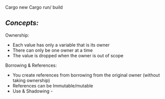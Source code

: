 Cargo new <app name>
Cargo run/ build


*Concepts:*
---------
Ownership:
 - Each value has only a variable that is its owner
 - There can only be one owner at a time
 - The value is dropped when the owner is out of scope

Borrowing & References:
 - You create references from borrowing from the original owner (without taking ownership)
 - References can be Immutable/mutable
 - Use & 
Shadowing - 